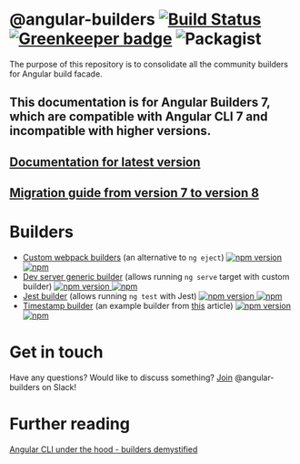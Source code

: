 # @angular-builders [![Build Status](https://travis-ci.com/meltedspark/angular-builders.svg?branch=7.x.x)](https://travis-ci.org/meltedspark/angular-builders) [![Greenkeeper badge](https://badges.greenkeeper.io/meltedspark/angular-builders.svg)](https://greenkeeper.io/) ![Packagist](https://img.shields.io/packagist/l/doctrine/orm.svg)  

The purpose of this repository is to consolidate all the community builders for Angular build facade.

## This documentation is for Angular Builders 7, which are compatible with Angular CLI 7 and incompatible with higher versions.
## [Documentation for latest version](https://github.com/meltedspark/angular-builders/tree/master)
## [Migration guide from version 7 to version 8](./MIGRATION.MD)

# Builders

 - [Custom webpack builders](./packages/custom-webpack) (an alternative to `ng eject`)  [![npm version](https://img.shields.io/npm/v/@angular-builders/custom-webpack/7.x.x.svg) ![npm](https://img.shields.io/npm/dm/@angular-builders/custom-webpack.svg)](https://www.npmjs.com/package/@angular-builders/custom-webpack)
 - [Dev server generic builder](./packages/dev-server) (allows running `ng serve` target with custom builder) [![npm version](https://img.shields.io/npm/v/@angular-builders/dev-server/7.x.x.svg) ![npm](https://img.shields.io/npm/dm/@angular-builders/dev-server.svg)](https://www.npmjs.com/package/@angular-builders/dev-server)
 - [Jest builder](./packages/jest) (allows running `ng test` with Jest) [![npm version](https://img.shields.io/npm/v/@angular-builders/jest/7.x.x.svg) ![npm](https://img.shields.io/npm/dm/@angular-builders/jest.svg)](https://www.npmjs.com/package/@angular-builders/jest)
 - [Timestamp builder](./packages/timestamp) (an example builder from [this](https://medium.com/@meltedspark/angular-cli-6-under-the-hood-builders-demystified-f0690ebcf01) article) [![npm version](https://img.shields.io/npm/v/@angular-builders/timestamp/7.x.x.svg) ![npm](https://img.shields.io/npm/dm/@angular-builders/timestamp.svg)](https://www.npmjs.com/package/@angular-builders/timestamp)

# Get in touch
Have any questions? Would like to discuss something? 
[Join](https://join.slack.com/t/angular-builders/shared_invite/enQtNTk5MDE1Nzg2ODM3LTkzMzI5ODQwYzRkOGZhZDJkNWI3OGJjNTM4YzNlY2MxZGU0ZjQ3NzVjZGEzNzYzNDFlOWM2YmQwZGQ3NzlkOWY) @angular-builders on Slack!

# Further reading
[Angular CLI under the hood - builders demystified](https://medium.com/@meltedspark/angular-cli-6-under-the-hood-builders-demystified-f0690ebcf01)
